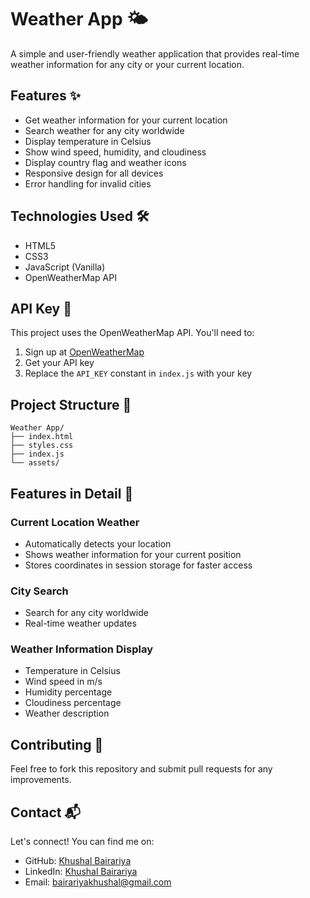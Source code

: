 # Weather App 🌤️

A simple and user-friendly weather application that provides real-time weather information for any city or your current location.

## Features ✨

- Get weather information for your current location
- Search weather for any city worldwide
- Display temperature in Celsius
- Show wind speed, humidity, and cloudiness
- Display country flag and weather icons
- Responsive design for all devices
- Error handling for invalid cities

## Technologies Used 🛠️

- HTML5
- CSS3
- JavaScript (Vanilla)
- OpenWeatherMap API



## API Key 🔑

This project uses the OpenWeatherMap API. You'll need to:
1. Sign up at [OpenWeatherMap](https://openweathermap.org/)
2. Get your API key
3. Replace the `API_KEY` constant in `index.js` with your key

## Project Structure 📁

```
Weather App/
├── index.html
├── styles.css
├── index.js
└── assets/
```

## Features in Detail 📝

### Current Location Weather
- Automatically detects your location
- Shows weather information for your current position
- Stores coordinates in session storage for faster access

### City Search
- Search for any city worldwide
- Real-time weather updates


### Weather Information Display
- Temperature in Celsius
- Wind speed in m/s
- Humidity percentage
- Cloudiness percentage
- Weather description


## Contributing 🤝

Feel free to fork this repository and submit pull requests for any improvements.

## Contact 📬

Let's connect! You can find me on:

- GitHub: [Khushal Bairariya](https://github.com/bairariyakhushal)
- LinkedIn: [Khushal Bairariya](https://www.linkedin.com/in/khushal-bairariya-581864280/)
- Email: [bairariyakhushal@gmail.com](mailto:bairariyakhushal@gmail.com)

##

